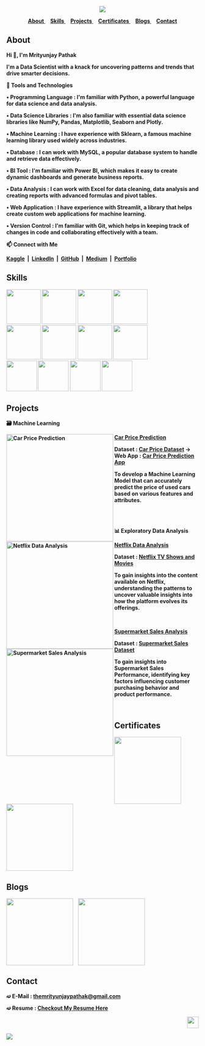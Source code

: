<strong>

<div align="center">

<a href="https://github.com/TheMrityunjayPathak" title="Mrityunjay's GitHub"><img src="https://github.com/user-attachments/assets/301effa3-f09e-487c-9739-44863e5aaf96"></a>

</div>

<div align="center">
 
<a href="#about">
About
</a>&nbsp;&nbsp;&nbsp;
<a href="#skills">
Skills
</a>&nbsp;&nbsp;&nbsp;
<a href="#projects">
Projects
</a>&nbsp;&nbsp;&nbsp;
<a href="#certificates">
Certificates
</a>&nbsp;&nbsp;&nbsp;
<a href="#blogs">
Blogs
</a>&nbsp;&nbsp;&nbsp;
<a href="#contact">
Contact
</a>

</div>

## About

<div>

<p>Hi 👋, I'm Mrityunjay Pathak
 
I'm a Data Scientist with a knack for uncovering patterns and trends that drive smarter decisions.

🎯 Tools and Technologies

• Programming Language : I'm familiar with Python, a powerful language for data science and data analysis.

• Data Science Libraries : I'm also familiar with essential data science libraries like NumPy, Pandas, Matplotlib, Seaborn and Plotly.

• Machine Learning : I have experience with Sklearn, a famous machine learning library used widely across industries.

• Database : I can work with MySQL, a popular database system to handle and retrieve data effectively.

• BI Tool : I'm familiar with Power BI, which makes it easy to create dynamic dashboards and generate business reports.

• Data Analysis : I can work with Excel for data cleaning, data analysis and creating reports with advanced formulas and pivot tables.

• Web Application : I have experience with Streamlit, a library that helps create custom web applications for machine learning.

• Version Control : I'm familiar with Git, which helps in keeping track of changes in code and collaborating effectively with a team.

📫 Connect with Me

[Kaggle](https://www.kaggle.com/themrityunjaypathak)&nbsp;&nbsp;|&nbsp;&nbsp;[LinkedIn](https://www.linkedin.com/in/themrityunjaypathak)&nbsp;&nbsp;|&nbsp;&nbsp;[GitHub](https://github.com/TheMrityunjayPathak)&nbsp;&nbsp;|&nbsp;&nbsp;[Medium](https://medium.com/@themrityunjaypathak)&nbsp;&nbsp;|&nbsp;&nbsp;[Portfolio](https://themrityunjaypathak.github.io/)

</p>

</div>

## Skills

<div align="left">

<img src='https://github.com/user-attachments/assets/78edfa30-3f27-4318-b992-242a20a9dacf' width='90px'> <img src='https://github.com/user-attachments/assets/8cfc02b1-3e91-4a3c-b765-7f2635023d08' width='90px'> <img src='https://github.com/user-attachments/assets/8e24cdf0-5ca2-4491-a37f-af00d59d9bea' width='90px'> <img src='https://github.com/user-attachments/assets/d8c97060-0459-4959-bcd4-dd0c9f9aec4b' width='90px'>
<br>
<img src='https://github.com/user-attachments/assets/8d803cc2-3079-4962-9dab-72923eee8257' width='90px'> <img src='https://github.com/user-attachments/assets/4a01d9a6-488c-477d-945d-cbda19aeb7c3' width='90px'> <img src='https://github.com/user-attachments/assets/aa29ca4d-502c-4897-bda0-2612434dc523' width='90px'> <img src='https://github.com/user-attachments/assets/cff6805d-0843-42ff-8195-b3ff4d1e29bc' width='90px'>
<br>
<img src='https://github.com/user-attachments/assets/2261c32d-f3eb-4b52-904c-a13badfe6ec4' width='80px'> <img src='https://github.com/user-attachments/assets/0e8f2494-ce28-48ea-a134-e60086260065' width='80px'> <img src='https://github.com/user-attachments/assets/97b71ebc-5485-4f8c-87ff-4b44bca36ccb' width='80px'> <img src='https://github.com/user-attachments/assets/cb19a080-ed55-49f2-9326-a4aed63becc8' width='80px'>

</div>

## Projects

<div><p><strong>🗃️ Machine Learning</strong></p>

<div align="left">
<a href="https://www.kaggle.com/discussions/general/483415" title="Car Price Prediction"><img src="https://github.com/user-attachments/assets/705fc6fd-ea46-428e-b07b-e72e186614be" width="280px" align="left" title="Car Price Prediction"/></a>
<a href="https://github.com/TheMrityunjayPathak/CarPricePrediction"><strong>Car Price Prediction</strong></a>
 
<strong>Dataset : [Car Price Dataset](https://www.kaggle.com/datasets/themrityunjaypathak/honda-car-selling) → Web App : [Car Price Prediction App](https://car-price-prediction-using-lr.streamlit.app/)</strong>

To develop a Machine Learning Model that can accurately predict the price of used cars based on various features and attributes.</div>
</div>
<br>
<br>

<div><p><strong>📊 Exploratory Data Analysis</strong></p>
 
<div align="left">
<a href="https://www.kaggle.com/code/themrityunjaypathak/netflix-data-analysis" title="Netflix Data Analysis"><img src="https://github.com/user-attachments/assets/cf9cd72e-fabc-4989-9f1f-12470eef10a1" width="280px" align="left" title="Netflix Data Analysis"/></a>
<a href="https://github.com/TheMrityunjayPathak/Netflix-Data-Analysis"><strong>Netflix Data Analysis</strong></a>
 
<strong>Dataset : [Netflix TV Shows and Movies](https://www.kaggle.com/datasets/shivamb/netflix-shows)</strong>

To gain insights into the content available on Netflix, understanding the patterns to uncover valuable insights into how the platform evolves its offerings.</div>
<br>
<div align="left">
<a href="https://www.kaggle.com/code/themrityunjaypathak/supermarket-sales-analysis" title="Supermarket Sales Analysis"><img src="https://github.com/user-attachments/assets/cf9cd72e-fabc-4989-9f1f-12470eef10a1" width="280px" align="left" title="Supermarket Sales Analysis"/></a>
<a href="https://github.com/TheMrityunjayPathak/Supermarket-Sales-Analysis"><strong>Supermarket Sales Analysis</strong></a>
 
<strong>Dataset : [Supermarket Sales Dataset](https://www.kaggle.com/datasets/mohamedharris/supermart-grocery-sales-retail-analytics-dataset)</strong>

To gain insights into Supermarket Sales Performance, identifying key factors influencing customer purchasing behavior and product performance.</div>
</div>
<br>

## Certificates

<div>

<a href="https://www.hackerrank.com/certificates/e41a7578cc82" title="HackerRank Python (Basic)"><img src="https://github.com/user-attachments/assets/a06b46c9-6ff8-41d7-a035-c4f02d624422" width="175px" align="center"/></a> &nbsp;&nbsp; <a href="https://www.hackerrank.com/certificates/09ec62ca442f" title="HackerRank SQL (Basic)"><img src="https://github.com/user-attachments/assets/b49b401f-bcc4-4574-9fe9-e79052e324dc" width="175px" align="center"/></a>

</div>

## Blogs

<a href="https://medium.com/@themrityunjaypathak/simple-linear-regression-an-overview-8bfe6614ede8" title="Simple Linear Regression"><img src="https://github.com/user-attachments/assets/707ee381-da5a-4c4a-ae99-23b003fb7cd2" width="175px" align="center"/></a> &nbsp;&nbsp; <a href="https://medium.com/@themrityunjaypathak/multiple-linear-regression-an-overview-5d0283d31f3f" title="Multiple Linear Regression"><img src="https://github.com/user-attachments/assets/e5f5573d-9a1a-47aa-b71e-a9007027d303" width="175px" align="center"/></a>

## Contact

➫ E-Mail : [themrityunjaypathak@gmail.com](mailto:themrityunjaypathak@gmail.com)

➫ Resume : [Checkout My Resume Here](https://drive.google.com/file/d/17UqgmzxJmSUYdsw1V0pSXpTmsc7qhSuO/view?usp=sharing)

<div align="right">
 
<a href="#" title="Scroll To Top"><img src="https://github.com/user-attachments/assets/d659b889-7e76-4fb3-a55a-3a14abb4df5a" width="30px"></a>

</div>

<a href='#'><img src='https://github.com/user-attachments/assets/e841a7d6-c1cb-49da-8922-5436987cc4d1'></a>

</strong>
